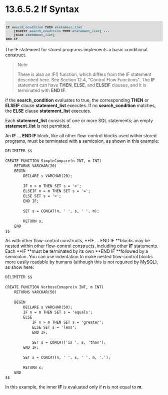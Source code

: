 # 13.6.5.2 If Syntax

![](/assets/1504947402618.png)

The IF statement for stored programs implements a basic conditional construct.

> Note
>
> There is also an IF\(\) function, which differs from the IF statement described here. See Section 12.4, "Control Flow Functions". The **IF** statement can have **THEN**, **ELSE**, and **ELSEIF** clauses, and it is terminated with **END IF**.

if the **search\_condition** evaluates to true, the corresponding **THEN** or **ELSEIF** clause **statement\_list** executes. If no **search\_condition** matches, the **ELSE** clause **statement\_list** executes.

Each **statement\_list** consists of one or more SQL statements; an empty **statement\_list** is not permitted.

An **IF ... END IF** block, like all other flow-control blocks used within stored programs, must be terminated with a semicolon, as shown in this example:

```
DELIMITER $$

CREATE FUNCTION SimpleCompare(n INT, m INT)
    RETURNS VARCHAR(20)
    BEGIN
        DECLARE s VARCHAR(20);

        IF n > m THEN SET s = '>';
        ELSEIF n = m THEN SET s = '=';
        ELSE SET s = '<';
        END IF;

        SET s = CONCAT(n, ' ', s, ' ', m);

        RETURN s;
    END
$$
```



As with other flow-control constructs, **IF ... END IF **blocks may be nested within other flow-control constructs, including other **IF** statements. Each **IF **must be terminated by its own **END IF **followed by a semicolon. You can use indentation to make nested flow-control blocks more easily readable by humans \(although this is not required by MySQL\), as show here:

```
DELIMITER $$

CREATE FUNCTION VerboseComapre(n INT, m INT)
	RETURNS VARCHAR(50)

	BEGIN
		DECLARE s VARCHAR(50);
		IF n = m THEN SET s = 'equals';
		ELSE
			IF n > m THEN SET s = 'greater';
			ELSE SET s = 'less';
			END IF;

			SET s = CONCAT('is ', s, 'than');
		END IF;

		SET s = CONCAT(n, ' ', s, ' ', m, '.');

		RETURN s;
	END
$$
```

In this example, the inner **IF** is evaluated only if **n** is not equal to **m**.

